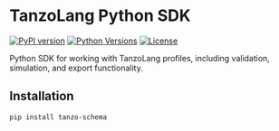 # TanzoLang Python SDK

[![PyPI version](https://badge.fury.io/py/tanzo-schema.svg)](https://badge.fury.io/py/tanzo-schema)
[![Python Versions](https://img.shields.io/pypi/pyversions/tanzo-schema.svg)](https://pypi.org/project/tanzo-schema/)
[![License](https://img.shields.io/badge/License-Apache%202.0-blue.svg)](https://opensource.org/licenses/Apache-2.0)

Python SDK for working with TanzoLang profiles, including validation, simulation, and export functionality.

## Installation

```bash
pip install tanzo-schema
